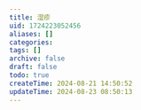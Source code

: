 ```yaml
---
title: 湿疹
uid: 1724223052456
aliases: []
categories: 
tags: []
archive: false
draft: false
todo: true
createTime: 2024-08-21 14:50:52
updateTime: 2024-08-23 08:50:13
---
```

